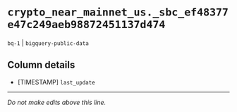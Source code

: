 # `crypto_near_mainnet_us._sbc_ef48377e47c249aeb98872451137d474`
`bq-1` | `bigquery-public-data`

## Column details
* [TIMESTAMP] `last_update`

-------------------------------------------------------------------------------
*Do not make edits above this line.*
